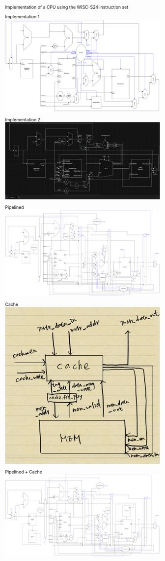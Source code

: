 Implementation of a CPU using the WISC-S24 instruction set

Implementation 1
![Implementation 1](./images/cpu_single_cycle_draft.png)

Implementation 2
![Implementation 2](./images/Screen%20Shot%202024-03-02%20at%205.27.13%20PM.png)

Pipelined 
![Pipelined](./images/CPU_pipeline.png)

Cache
![Cache](./images/cache.jpg)

Pipelined + Cache 
![Cache](./images/CPU_cache.png)
